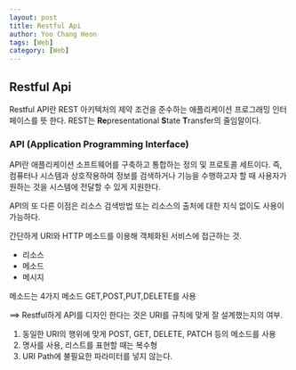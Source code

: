 ```yaml
---
layout: post
title: Restful Api
author: Yoo Chang Heon
tags: [Web]
category: [Web]
---
```


## Restful Api

Restful API란 REST 아키텍처의 제약 조건을 준수하는 애플리케이션 프로그래밍 인터페이스를 뜻 한다. REST는 <b>Re</b>presentational <b>S</b>tate <b>T</b>ransfer의 줄임말이다.

### API (Application Programming Interface)

API란 애플리케이션 소프트웨어를 구축하고 통합하는 정의 및 프로토콜 세트이다. 즉, 컴퓨터나 시스템과 상호작용하여 정보를 검색하거나 기능을 수행하고자 할 때 사용자가 원하는 것을 시스템에 전달할 수 있게 지원한다.

API의 또 다른 이점은 리소스 검색방법 또는 리소스의 출처에 대한 지식 없이도 사용이 가능하다.

간단하게 URI와 HTTP 메소드를 이용해 객체화된 서비스에 접근하는 것.

- 리소스
- 메소드
- 메시지

메소드는 4가지 메소드 GET,POST,PUT,DELETE를 사용

==> Restful하게 API를 디자인 한다는 것은 URI를 규칙에 맞게 잘 설계했는지의 여부.

1. 동일한 URI의 행위에 맞게 POST, GET, DELETE, PATCH 등의 메소드를 사용
2. 명사를 사용, 리스트를 표현할 때는 복수형
3. URI Path에 불필요한 파라미터를 넣지 않는다.
